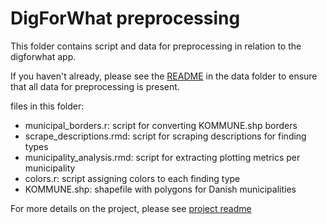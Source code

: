 # DigForWhat preprocessing
This folder contains script and data for preprocessing in relation to the digforwhat app.

If you haven't already, please see the [README](link) in the data folder to ensure that all data for preprocessing is present.

files in this folder:
- municipal_borders.r: script for converting KOMMUNE.shp borders
- scrape_descriptions.rmd: script for scraping descriptions for finding types
- municipality_analysis.rmd: script for extracting plotting metrics per municipality
- colors.r: script assigning colors to each finding type
- KOMMUNE.shp: shapefile with polygons for Danish municipalities

For more details on the project, please see [project readme](https://github.com/Guscode/DigForWhat)
